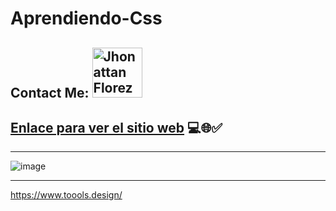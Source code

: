 # Aprendiendo-Css
## Contact Me: <a href="mailto:florezj328@gmail.com"> <img src="https://img.shields.io/badge/Gmail-red?style=for-the-badge&logo=gmail&logoColor=white" width="80px" alt="Jhonattan Florez"/> </a>
## [Enlace para ver el sitio web](https://jhonatan2022.github.io/Aprendiendo-Css/Aprendiendo%20css.html) 💻🌐✅

---
![image](https://user-images.githubusercontent.com/101368711/205417291-f7102c30-ab08-4d02-80c1-a88c14576ae5.png)


---
https://www.toools.design/
